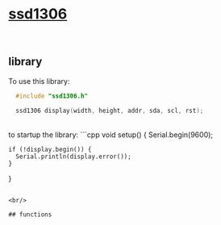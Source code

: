 # [ssd1306]()

<br/>

## library
To use this library:
```cpp
  #include "ssd1306.h"

  ssd1306 display(width, height, addr, sda, scl, rst);
```
<br/>
to startup the library:
```cpp
  void setup() {
    Serial.begin(9600);

    if (!display.begin()) {
      Serial.println(display.error());
    }
  }
```

<br/>

## functions
